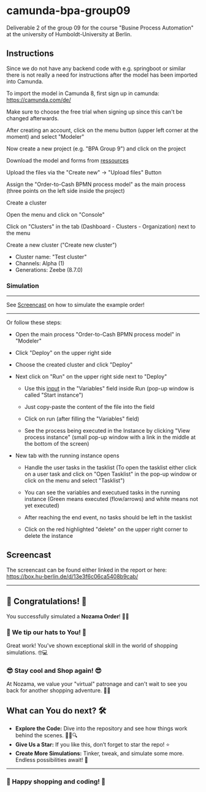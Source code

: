# camunda-bpa-group09
Deliverable 2 of the group 09 for the course "Busine Process Automation" at the university of Humboldt-University at Berlin.

## Instructions

Since we do not have any backend code with e.g. springboot or similar there is not really a need for instructions after the model has been imported into Camunda.

To import the model in Camunda 8, first sign up in camunda: https://camunda.com/de/

Make sure to choose the free trial when signing up since this can't be changed afterwards.


After creating an account, click on the menu button (upper left corner at the moment) and select "Modeler"

Now create a new project (e.g. "BPA Group 9") and click on the project 

Download the model and forms from [ressources](ressources/)

Upload the files via the "Create new" -> "Upload files" Button

Assign the "Order-to-Cash BPMN process model" as the main process (three points on the left side inside the project)


Create a cluster

Open the menu and click on "Console"

Click on "Clusters" in the tab (Dashboard - Clusters - Organization) next to the menu

Create a new cluster ("Create new cluster")
- Cluster name: "Test cluster"
- Channels: Alpha (1)
- Generations: Zeebe (8.7.0)

### Simulation

* * *

See [Screencast](https://github.com/rexbrutal/camunda-bpa-group09/blob/main/README.md#screencast) on how to simulate the example order!

* * *

Or follow these steps: 

- Open the main process "Order-to-Cash BPMN process model" in "Modeler"

- Click "Deploy" on the upper right side

- Choose the created cluster and click "Deploy"

- Next click on "Run" on the upper right side next to "Deploy"

  - Use this [input](input.json) in the "Variables" field inside Run (pop-up window is called "Start instance")

  - Just copy-paste the content of the file into the field

  - Click on run (after filling the "Variables" field)

  - See the process being executed in the Instance by clicking "View process instance"
    (small pop-up window with a link in the middle at the bottom of the screen)

- New tab with the running instance opens

  - Handle the user tasks in the tasklist (To open the tasklist either click on a user task and click on "Open Tasklist" in the pop-up window or click on the menu and select "Tasklist")
 
  - You can see the variables and executued tasks in the running instance (Green means executed (flow/arrows) and white means not yet executed)
 
  - After reaching the end event, no tasks should be left in the tasklist
 
  - Click on the red highlighted "delete" on the upper right corner to delete the instance

## Screencast

The screencast can be found either linked in the report or here: https://box.hu-berlin.de/d/13e3f6c06ca5408b9cab/

***

## **🥳 Congratulations!** 🥳

You successfully simulated a **Nozama Order**! 🎯💼

### 🤠 We tip our hats to You! 🤠

Great work! You've shown exceptional skill in the world of shopping simulations. 🤓💻

### 😎 Stay cool and Shop again! 😎

At Nozama, we value your "virtual" patronage and can't wait to see you back for another shopping adventure. 🛒✨

## **What can You do next?** 🛠️

- **Explore the Code:** Dive into the repository and see how things work behind the scenes. 🧑‍💻🔍
- **Give Us a Star:** If you like this, don’t forget to star the repo! ⭐
- **Create More Simulations:** Tinker, tweak, and simulate some more. Endless possibilities await! 🚀

---

### 🌟 Happy shopping and coding! 🌟
